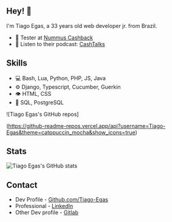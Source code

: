 ## Hey! 👋

I'm Tiago Egas, a 33 years old web developer jr. from Brazil.

- 🧪 Tester at [Nummus Cashback](https://nummus.com.br/)
- 👨 Listen to their podcast: [CashTalks](https://open.spotify.com/show/0snuBClslZf4bcF78jpSmw)

## Skills

- 💻 Bash, Lua, Python, PHP, JS, Java
- ⚙️ Django, Typescript, Cucumber, Guerkin
- 👁️ HTML, CSS
- 💽 SQL, PostgreSQL

![Tiago Egas's GitHub repos]

(https://github-readme-repos.vercel.app/api?username=Tiago-Egas&theme=catppuccin_mocha&show_icons=true)

## Stats

![Tiago Egas's GitHub stats](https://github-readme-stats.vercel.app/api?username=Tiago-Egas&theme=catppuccin_mocha&show_icons=true)

## Contact

- Dev Profile - [Github.com/Tiago-Egas](https://github.com/Tiago-Egas)
- Professional - [LinkedIn](https://www.linkedin.com/in/tiagoegas/)
- Other Dev profile - [Gitlab](https://gitlab.com/Tiago-Egas)
